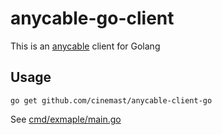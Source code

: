 # anycable-go-client

This is an [anycable](https://github.com/anycable/anycable-go) client for Golang

## Usage

`go get github.com/cinemast/anycable-client-go`

See [cmd/exmaple/main.go](cmd/exmaple/main.go)